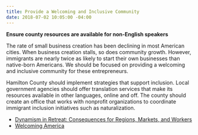 ```yaml
---
title: Provide a Welcoming and Inclusive Community
date: 2018-07-02 10:05:00 -04:00
---
```


**Ensure county resources are available for non-English speakers**

The rate of small business creation has been declining in most American cities. When business creation stalls, so does community growth. However, immigrants are nearly twice as likely to start their own businesses than native-born Americans. We should be focused on providing a welcoming and inclusive community for these entrepreneurs.

Hamilton County should implement strategies that support inclusion. Local government agencies should offer translation services that make its resources available in other languages, online and off. The county should create an office that works with nonprofit organizations to coordinate immigrant inclusion initiatives such as naturalization.

+ [Dynamism in Retreat: Consequences for Regions, Markets, and Workers](https://eig.org/wp-content/uploads/2017/07/Dynamism-in-Retreat-A.pdf)
+ [Welcoming America](https://www.welcomingamerica.org)